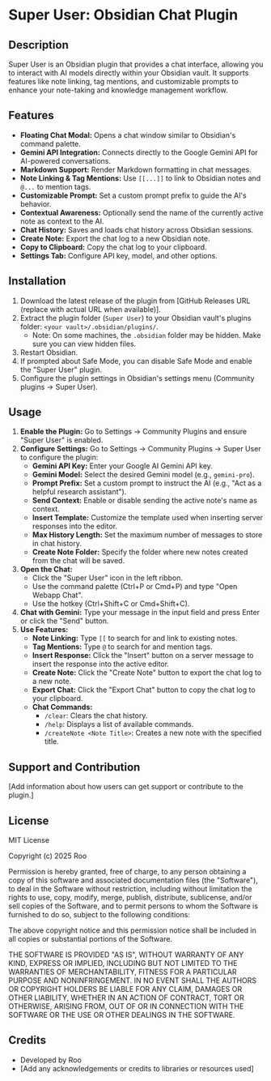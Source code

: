 # Super User: Obsidian Chat Plugin

## Description

Super User is an Obsidian plugin that provides a chat interface, allowing you to interact with AI models directly within your Obsidian vault. It supports features like note linking, tag mentions, and customizable prompts to enhance your note-taking and knowledge management workflow.

## Features

*   **Floating Chat Modal:** Opens a chat window similar to Obsidian's command palette.
*   **Gemini API Integration:** Connects directly to the Google Gemini API for AI-powered conversations.
*   **Markdown Support:** Render Markdown formatting in chat messages.
*   **Note Linking & Tag Mentions:** Use `[[...]]` to link to Obsidian notes and `@...` to mention tags.
*   **Customizable Prompt:** Set a custom prompt prefix to guide the AI's behavior.
*   **Contextual Awareness:** Optionally send the name of the currently active note as context to the AI.
*   **Chat History:** Saves and loads chat history across Obsidian sessions.
*   **Create Note:** Export the chat log to a new Obsidian note.
*   **Copy to Clipboard:** Copy the chat log to your clipboard.
*   **Settings Tab:** Configure API key, model, and other options.

## Installation

1.  Download the latest release of the plugin from [GitHub Releases URL (replace with actual URL when available)].
2.  Extract the plugin folder (`Super User`) to your Obsidian vault's plugins folder: `<your vault>/.obsidian/plugins/`.
    *   Note: On some machines, the `.obsidian` folder may be hidden. Make sure you can view hidden files.
3.  Restart Obsidian.
4.  If prompted about Safe Mode, you can disable Safe Mode and enable the "Super User" plugin.
5.  Configure the plugin settings in Obsidian's settings menu (Community plugins -> Super User).

## Usage

1.  **Enable the Plugin:** Go to Settings -> Community Plugins and ensure "Super User" is enabled.
2.  **Configure Settings:** Go to Settings -> Community Plugins -> Super User to configure the plugin:
    *   **Gemini API Key:** Enter your Google AI Gemini API key.
    *   **Gemini Model:** Select the desired Gemini model (e.g., `gemini-pro`).
    *   **Prompt Prefix:** Set a custom prompt to instruct the AI (e.g., "Act as a helpful research assistant").
    *   **Send Context:** Enable or disable sending the active note's name as context.
    *   **Insert Template:** Customize the template used when inserting server responses into the editor.
    *   **Max History Length:** Set the maximum number of messages to store in chat history.
    *   **Create Note Folder:** Specify the folder where new notes created from the chat will be saved.
3.  **Open the Chat:**
    *   Click the "Super User" icon in the left ribbon.
    *   Use the command palette (Ctrl+P or Cmd+P) and type "Open Webapp Chat".
    *   Use the hotkey (Ctrl+Shift+C or Cmd+Shift+C).
4.  **Chat with Gemini:** Type your message in the input field and press Enter or click the "Send" button.
5.  **Use Features:**
    *   **Note Linking:** Type `[[` to search for and link to existing notes.
    *   **Tag Mentions:** Type `@` to search for and mention tags.
    *   **Insert Response:** Click the "Insert" button on a server message to insert the response into the active editor.
    *   **Create Note:** Click the "Create Note" button to export the chat log to a new note.
    *   **Export Chat:** Click the "Export Chat" button to copy the chat log to your clipboard.
    *   **Chat Commands:**
        *   `/clear`: Clears the chat history.
        *   `/help`: Displays a list of available commands.
        *   `/createNote <Note Title>`: Creates a new note with the specified title.

## Support and Contribution

[Add information about how users can get support or contribute to the plugin.]

## License

MIT License

Copyright (c) 2025 Roo

Permission is hereby granted, free of charge, to any person obtaining a copy
of this software and associated documentation files (the "Software"), to deal
in the Software without restriction, including without limitation the rights
to use, copy, modify, merge, publish, distribute, sublicense, and/or sell
copies of the Software, and to permit persons to whom the Software is
furnished to do so, subject to the following conditions:

The above copyright notice and this permission notice shall be included in all
copies or substantial portions of the Software.

THE SOFTWARE IS PROVIDED "AS IS", WITHOUT WARRANTY OF ANY KIND, EXPRESS OR
IMPLIED, INCLUDING BUT NOT LIMITED TO THE WARRANTIES OF MERCHANTABILITY,
FITNESS FOR A PARTICULAR PURPOSE AND NONINFRINGEMENT. IN NO EVENT SHALL THE
AUTHORS OR COPYRIGHT HOLDERS BE LIABLE FOR ANY CLAIM, DAMAGES OR OTHER
LIABILITY, WHETHER IN AN ACTION OF CONTRACT, TORT OR OTHERWISE, ARISING FROM,
OUT OF OR IN CONNECTION WITH THE SOFTWARE OR THE USE OR OTHER DEALINGS IN THE
SOFTWARE.

## Credits

*   Developed by Roo
*   [Add any acknowledgements or credits to libraries or resources used]